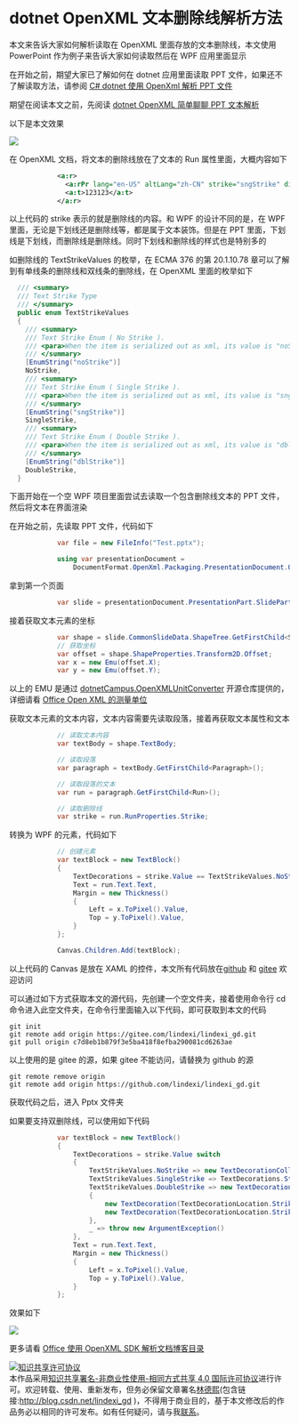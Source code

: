 
# dotnet OpenXML 文本删除线解析方法

本文来告诉大家如何解析读取在 OpenXML 里面存放的文本删除线，本文使用 PowerPoint 作为例子来告诉大家如何读取然后在 WPF 应用里面显示

<!--more-->


<!-- CreateTime:2021/8/18 20:58:22 -->

<!-- 发布 -->

在开始之前，期望大家已了解如何在 dotnet 应用里面读取 PPT 文件，如果还不了解读取方法，请参阅 [C# dotnet 使用 OpenXml 解析 PPT 文件](https://blog.lindexi.com/post/C-dotnet-%E4%BD%BF%E7%94%A8-OpenXml-%E8%A7%A3%E6%9E%90-PPT-%E6%96%87%E4%BB%B6.html)

期望在阅读本文之前，先阅读 [dotnet OpenXML 简单聊聊 PPT 文本解析](https://blog.lindexi.com/post/dotnet-OpenXML-%E7%AE%80%E5%8D%95%E8%81%8A%E8%81%8A-PPT-%E6%96%87%E6%9C%AC%E8%A7%A3%E6%9E%90.html )

以下是本文效果

<!-- ![](image/dotnet OpenXML 文本删除线解析方法/dotnet OpenXML 文本删除线解析方法0.png) -->

![](http://image.acmx.xyz/lindexi%2F2021818211814113.jpg)

在 OpenXML 文档，将文本的删除线放在了文本的 Run 属性里面，大概内容如下

```xml
            <a:r>
              <a:rPr lang="en-US" altLang="zh-CN" strike="sngStrike" dirty="0" smtClean="0" />
              <a:t>123123</a:t>
            </a:r>
```

以上代码的 strike 表示的就是删除线的内容。和 WPF 的设计不同的是，在 WPF 里面，无论是下划线还是删除线等，都是属于文本装饰。但是在 PPT 里面，下划线是下划线，而删除线是删除线。同时下划线和删除线的样式也是特别多的

如删除线的 TextStrikeValues 的枚举，在 ECMA 376 的第 20.1.10.78 章可以了解到有单线条的删除线和双线条的删除线，在 OpenXML 里面的枚举如下

```csharp
  /// <summary>
  /// Text Strike Type
  /// </summary>
  public enum TextStrikeValues
  {
    /// <summary>
    /// Text Strike Enum ( No Strike ).
    /// <para>When the item is serialized out as xml, its value is "noStrike".</para>
    /// </summary>
    [EnumString("noStrike")]
    NoStrike,
    /// <summary>
    /// Text Strike Enum ( Single Strike ).
    /// <para>When the item is serialized out as xml, its value is "sngStrike".</para>
    /// </summary>
    [EnumString("sngStrike")]
    SingleStrike,
    /// <summary>
    /// Text Strike Enum ( Double Strike ).
    /// <para>When the item is serialized out as xml, its value is "dblStrike".</para>
    /// </summary>
    [EnumString("dblStrike")]
    DoubleStrike,
  }
```

下面开始在一个空 WPF 项目里面尝试去读取一个包含删除线文本的 PPT 文件，然后将文本在界面渲染

在开始之前，先读取 PPT 文件，代码如下

```csharp
            var file = new FileInfo("Test.pptx");

            using var presentationDocument =
                DocumentFormat.OpenXml.Packaging.PresentationDocument.Open(file.FullName, false);
```

拿到第一个页面

```csharp
            var slide = presentationDocument.PresentationPart.SlideParts.First().Slide;
```

接着获取文本元素的坐标

```csharp
            var shape = slide.CommonSlideData.ShapeTree.GetFirstChild<Shape>();
            // 获取坐标
            var offset = shape.ShapeProperties.Transform2D.Offset;
            var x = new Emu(offset.X);
            var y = new Emu(offset.Y);
```

以上的 EMU 是通过 [dotnetCampus.OpenXMLUnitConverter](https://github.com/dotnet-campus/dotnetCampus.OfficeDocumentZiper) 开源仓库提供的，详细请看 [Office Open XML 的测量单位](https://blog.lindexi.com/post/Office-Open-XML-%E7%9A%84%E6%B5%8B%E9%87%8F%E5%8D%95%E4%BD%8D.html )

获取文本元素的文本内容，文本内容需要先读取段落，接着再获取文本属性和文本

```csharp
            // 读取文本内容
            var textBody = shape.TextBody;

            // 读取段落
            var paragraph = textBody.GetFirstChild<Paragraph>();

            // 读取段落的文本
            var run = paragraph.GetFirstChild<Run>();

            // 读取删除线
            var strike = run.RunProperties.Strike;
```

转换为 WPF 的元素，代码如下

```csharp
            // 创建元素
            var textBlock = new TextBlock()
            {
                TextDecorations = strike.Value == TextStrikeValues.NoStrike? new TextDecorationCollection():TextDecorations.Strikethrough,
                Text = run.Text.Text,
                Margin = new Thickness()
                {
                    Left = x.ToPixel().Value,
                    Top = y.ToPixel().Value,
                }
            };

            Canvas.Children.Add(textBlock);
```

以上代码的 Canvas 是放在 XAML 的控件，本文所有代码放在[github](https://github.com/lindexi/lindexi_gd/tree/c7d8eb1b879f3e5ba418f8efba290081cd6263ae/Pptx) 和 [gitee](https://gitee.com/lindexi/lindexi_gd/tree/c7d8eb1b879f3e5ba418f8efba290081cd6263ae/Pptx) 欢迎访问

可以通过如下方式获取本文的源代码，先创建一个空文件夹，接着使用命令行 cd 命令进入此空文件夹，在命令行里面输入以下代码，即可获取到本文的代码

```
git init
git remote add origin https://gitee.com/lindexi/lindexi_gd.git
git pull origin c7d8eb1b879f3e5ba418f8efba290081cd6263ae
```

以上使用的是 gitee 的源，如果 gitee 不能访问，请替换为 github 的源

```
git remote remove origin
git remote add origin https://github.com/lindexi/lindexi_gd.git
```

获取代码之后，进入 Pptx 文件夹

如果要支持双删除线，可以使用如下代码

```csharp
            var textBlock = new TextBlock()
            {
                TextDecorations = strike.Value switch
                {
                    TextStrikeValues.NoStrike => new TextDecorationCollection(),
                    TextStrikeValues.SingleStrike => TextDecorations.Strikethrough,
                    TextStrikeValues.DoubleStrike => new TextDecorationCollection()
                    {
                        new TextDecoration(TextDecorationLocation.Strikethrough,new Pen(Brushes.Black,1), -1, TextDecorationUnit.Pixel, TextDecorationUnit.Pixel),
                        new TextDecoration(TextDecorationLocation.Strikethrough,new Pen(Brushes.Black,1), 1, TextDecorationUnit.Pixel, TextDecorationUnit.Pixel)
                    },
                    _ => throw new ArgumentException()
                },
                Text = run.Text.Text,
                Margin = new Thickness()
                {
                    Left = x.ToPixel().Value,
                    Top = y.ToPixel().Value,
                }
            };
```

效果如下

<!-- ![](image/dotnet OpenXML 文本删除线解析方法/dotnet OpenXML 文本删除线解析方法1.png) -->

![](http://image.acmx.xyz/lindexi%2F20218182124263517.jpg)

更多请看 [Office 使用 OpenXML SDK 解析文档博客目录](https://blog.lindexi.com/post/Office-%E4%BD%BF%E7%94%A8-OpenXML-SDK-%E8%A7%A3%E6%9E%90%E6%96%87%E6%A1%A3%E5%8D%9A%E5%AE%A2%E7%9B%AE%E5%BD%95.html )





<a rel="license" href="http://creativecommons.org/licenses/by-nc-sa/4.0/"><img alt="知识共享许可协议" style="border-width:0" src="https://licensebuttons.net/l/by-nc-sa/4.0/88x31.png" /></a><br />本作品采用<a rel="license" href="http://creativecommons.org/licenses/by-nc-sa/4.0/">知识共享署名-非商业性使用-相同方式共享 4.0 国际许可协议</a>进行许可。欢迎转载、使用、重新发布，但务必保留文章署名[林德熙](http://blog.csdn.net/lindexi_gd)(包含链接:http://blog.csdn.net/lindexi_gd )，不得用于商业目的，基于本文修改后的作品务必以相同的许可发布。如有任何疑问，请与我[联系](mailto:lindexi_gd@163.com)。